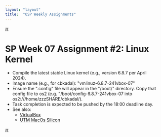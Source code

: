 ```yaml
---
layout: "layout"
title:  "OSP Weekly Assignments"
---
```


[&#x213C;](#idxXXX)<br id="idx000">
# SP Week 07 Assignment #2: Linux Kernel

* Compile the latest stable Linux kernel (e.g., version 6.8.7 per April 2024).
* Image name (e.g., for cbkadal): "vmlinuz-6.8.7-241vbox-07"
* Ensure the ".config" file will appear in the "/boot/" directory. Copy that config file to os2
  (e.g. "/boot/config-6.8.7-241vbox-07 into os2:///home/zzzSHARE/cbkadal/).
* Task completion is expected to be pushed by the 18:00 deadline day.
* See also:
  * [VirtualBox](https://doit.vlsm.org/007.html)
  * [UTM MacOs Silicon](https://doit.vlsm.org/011.html)

[&#x213C;](#idxXXX)<br id="idx000">
<br>

